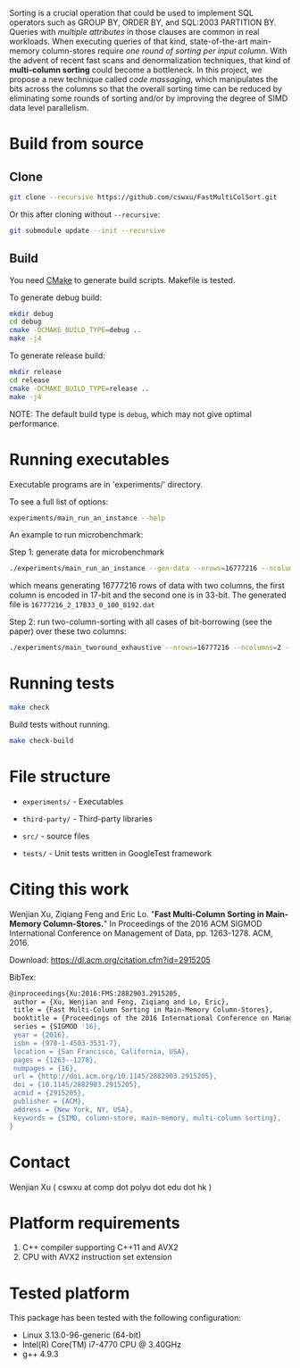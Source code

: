 Sorting is a crucial operation that could be used to implement SQL
operators such as GROUP BY, ORDER BY, and SQL:2003 PARTITION BY.
Queries with *multiple attributes* in those clauses are common
in real workloads.
When executing queries of that kind,
state-of-the-art main-memory column-stores require *one round of sorting per input column*.
With the advent of recent fast scans and
denormalization techniques, that kind of 
**multi-column sorting** could become a bottleneck.
In this project, we propose a new technique called *code massaging*, which
manipulates the bits across the columns 
so that the overall sorting time can be reduced by 
eliminating some rounds of sorting and/or 
by improving the degree of SIMD data level parallelism.

# Build from source

## Clone

```bash
git clone --recursive https://github.com/cswxu/FastMultiColSort.git
```

Or this after cloning without `--recursive`:

```bash
git submodule update --init --recursive
```


## Build

You need [CMake](https://cmake.org/) to generate build scripts. Makefile is tested.

To generate debug build:

```bash
mkdir debug
cd debug
cmake -DCMAKE_BUILD_TYPE=debug ..
make -j4
```

To generate release build:

```bash
mkdir release
cd release
cmake -DCMAKE_BUILD_TYPE=release ..
make -j4
```

NOTE: The default build type is `debug`, which may not give optimal
performance.


# Running executables

Executable programs are in 'experiments/' directory.

To see a full list of options:

```bash
experiments/main_run_an_instance --help
```

An example to run microbenchmark:

Step 1: generate data for microbenchmark

```bash
./experiments/main_run_an_instance --gen-data --nrows=16777216 --ncolumns=2 --bitwidth=17B33 --ngroups=8192
```
which means generating 16777216 rows of data with two columns, the first column is encoded in 17-bit and the second one is in 33-bit. 
The generated file is `16777216_2_17B33_0_100_8192.dat`

Step 2: run two-column-sorting with all cases of bit-borrowing (see the paper) over these two columns:

```bash
./experiments/main_tworound_exhaustive --nrows=16777216 --ncolumns=2 --bitwidth=17B33 --inputfile=16777216_2_17B33_0_100_8192.dat --comptype=st
```



# Running tests

```bash
make check
```

Build tests without running.

```bash
make check-build
```

# File structure

+ `experiments/` - Executables

+ `third-party/` - Third-party libraries

+ `src/` - source files

+ `tests/` - Unit tests written in GoogleTest framework


# Citing this work

Wenjian Xu, Ziqiang Feng and Eric Lo. "**Fast Multi-Column Sorting in Main-Memory Column-Stores.**"
In Proceedings of the 2016 ACM SIGMOD International Conference on
Management of Data, pp. 1263-1278. ACM, 2016.

Download: https://dl.acm.org/citation.cfm?id=2915205

BibTex:
```bash
@inproceedings{Xu:2016:FMS:2882903.2915205,
 author = {Xu, Wenjian and Feng, Ziqiang and Lo, Eric},
 title = {Fast Multi-Column Sorting in Main-Memory Column-Stores},
 booktitle = {Proceedings of the 2016 International Conference on Management of Data},
 series = {SIGMOD '16},
 year = {2016},
 isbn = {978-1-4503-3531-7},
 location = {San Francisco, California, USA},
 pages = {1263--1278},
 numpages = {16},
 url = {http://doi.acm.org/10.1145/2882903.2915205},
 doi = {10.1145/2882903.2915205},
 acmid = {2915205},
 publisher = {ACM},
 address = {New York, NY, USA},
 keywords = {SIMD, column-store, main-memory, multi-column sorting},
} 
```


# Contact

Wenjian Xu ( cswxu at comp dot polyu dot edu dot hk )


# Platform requirements

1. C++ compiler supporting C++11 and AVX2
2. CPU with AVX2 instruction set extension


# Tested platform

This package has been tested with the following configuration:

- Linux 3.13.0-96-generic (64-bit)
- Intel(R) Core(TM) i7-4770 CPU @ 3.40GHz
- g++ 4.9.3





